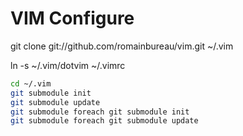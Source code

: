 # VIM Configure
git clone git://github.com/romainbureau/vim.git ~/.vim

ln -s ~/.vim/dotvim ~/.vimrc

``` bash
cd ~/.vim
git submodule init
git submodule update
git submodule foreach git submodule init
git submodule foreach git submodule update
```
